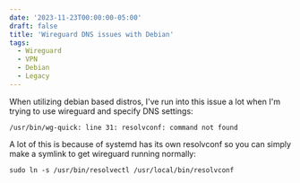 ```yaml
---
date: '2023-11-23T00:00:00-05:00'
draft: false
title: 'Wireguard DNS issues with Debian'
tags:
  - Wireguard
  - VPN
  - Debian
  - Legacy
---
```

	
When utilizing debian based distros, I've run into this issue a lot when I'm trying to use wireguard and specify DNS settings:
```
/usr/bin/wg-quick: line 31: resolvconf: command not found
```
 A lot of this is because of systemd has its own resolvconf so you can simply make a symlink to get wireguard running normally:
```
sudo ln -s /usr/bin/resolvectl /usr/local/bin/resolvconf 
```